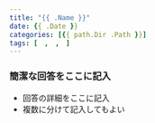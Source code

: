 ```yaml
---
title: "{{ .Name }}"
date: {{ .Date }}
categories: [{{ path.Dir .Path }}]
tags: [　,　,　]
---
```


### 簡潔な回答をここに記入

* 回答の詳細をここに記入
* 複数に分けて記入してもよい
